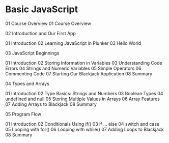 # Basic JavaScript

01 Course Overview
01 Course Overview

02 Introduction and Our First App

01 Introduction
02 Learning JavaScript in Plunker
03 Hello World

03 JavaScript Beginnings

01 Introduction
02 Storing Information in Variables
03 Understanding Code Errors
04 Strings and Numeric Variables
05 Simple Operators
06 Commenting Code
07 Starting Our Blackjack Application
08 Summary

04 Types and Arrays

01 Introduction
02 Type Basics: Strings and Numbers
03 Boolean Types
04 undefined and null
05 Storing Multiple Values in Arrays
06 Array Features
07 Adding Arrays to Blackjack
08 Summary

05 Program Flow

01 Introduction
02 Conditionals Using if()
03 if … else
04 switch and case
05 Looping with for()
06 Looping with while()
07 Adding Loops to Blackjack
08 Summary




